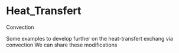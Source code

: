 # Heat_Transfert
Convection

Some examples to develop further on the heat-transfert exchang via convection
We can share these modifications